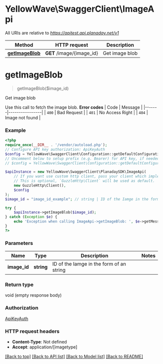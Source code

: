 # YellowWave\SwaggerClient\ImageApi

All URIs are relative to *https://apitest.api.planaday.net/v1*

Method | HTTP request | Description
------------- | ------------- | -------------
[**getImageBlob**](ImageApi.md#getimageblob) | **GET** /image/{image_id} | Get image blob

# **getImageBlob**
> getImageBlob($image_id)

Get image blob

Use this call to fetch the image blob.  **Error codes**  | Code  | Message         | |-------|-----------------| | `400` | Bad Request     | | `401` | No Access Right | | `404` | Image not found     |

### Example
```php
<?php
require_once(__DIR__ . '/vendor/autoload.php');
// Configure API key authorization: ApiKeyAuth
$config = YellowWave\SwaggerClient\Configuration::getDefaultConfiguration()->setApiKey('X-Api-Key', 'YOUR_API_KEY');
// Uncomment below to setup prefix (e.g. Bearer) for API key, if needed
// $config = YellowWave\SwaggerClient\Configuration::getDefaultConfiguration()->setApiKeyPrefix('X-Api-Key', 'Bearer');

$apiInstance = new YellowWave\SwaggerClient\PlanadaySDK\ImageApi(
    // If you want use custom http client, pass your client which implements `GuzzleHttp\ClientInterface`.
    // This is optional, `GuzzleHttp\Client` will be used as default.
    new GuzzleHttp\Client(),
    $config
);
$image_id = "image_id_example"; // string | ID of the Iamge in the form of an string

try {
    $apiInstance->getImageBlob($image_id);
} catch (Exception $e) {
    echo 'Exception when calling ImageApi->getImageBlob: ', $e->getMessage(), PHP_EOL;
}
?>
```

### Parameters

Name | Type | Description  | Notes
------------- | ------------- | ------------- | -------------
 **image_id** | **string**| ID of the Iamge in the form of an string |

### Return type

void (empty response body)

### Authorization

[ApiKeyAuth](../../README.md#ApiKeyAuth)

### HTTP request headers

 - **Content-Type**: Not defined
 - **Accept**: application/[imagetype]

[[Back to top]](#) [[Back to API list]](../../README.md#documentation-for-api-endpoints) [[Back to Model list]](../../README.md#documentation-for-models) [[Back to README]](../../README.md)


